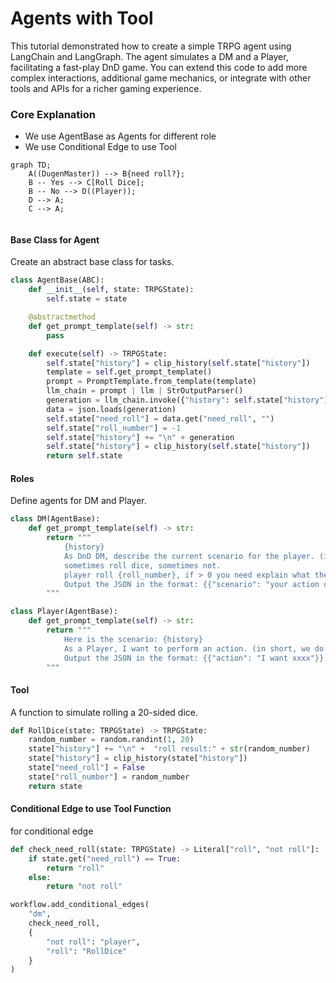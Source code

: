 # Agents with Tool

This tutorial demonstrated how to create a simple TRPG agent using LangChain and LangGraph. The agent simulates a DM and a Player, facilitating a fast-play DnD game. You can extend this code to add more complex interactions, additional game mechanics, or integrate with other tools and APIs for a richer gaming experience.


### Core Explanation

* We use AgentBase as Agents for different role
* We use Conditional Edge to use Tool

```mermaid
graph TD;
    A((DugenMaster)) --> B{need roll?};
    B -- Yes --> C[Roll Dice];
    B -- No --> D((Player));
    D --> A;
    C --> A;


```

#### Base Class for Agent

Create an abstract base class for tasks.

```python
class AgentBase(ABC):
    def __init__(self, state: TRPGState):
        self.state = state

    @abstractmethod
    def get_prompt_template(self) -> str:
        pass

    def execute(self) -> TRPGState:
        self.state["history"] = clip_history(self.state["history"])
        template = self.get_prompt_template()
        prompt = PromptTemplate.from_template(template)
        llm_chain = prompt | llm | StrOutputParser()
        generation = llm_chain.invoke({"history": self.state["history"], "roll_number": self.state["roll_number"]})
        data = json.loads(generation)
        self.state["need_roll"] = data.get("need_roll", "")        
        self.state["roll_number"] = -1
        self.state["history"] += "\n" + generation
        self.state["history"] = clip_history(self.state["history"])
        return self.state
```

#### Roles

Define agents for DM and Player.

```python
class DM(AgentBase):
    def get_prompt_template(self) -> str:
        return """
            {history}
            As DnD DM, describe the current scenario for the player. (in short, we do fast play)
            sometimes roll dice, sometimes not.            
            player roll {roll_number}, if > 0 you need explain what the roll affect result, start from your roll {roll_number} blablabla
            Output the JSON in the format: {{"scenario": "your action description", "need_roll": True/False}}
        """

class Player(AgentBase):
    def get_prompt_template(self) -> str:
        return """
            Here is the scenario: {history}
            As a Player, I want to perform an action. (in short, we do fast play)
            Output the JSON in the format: {{"action": "I want xxxx"}}
        """
```

#### Tool

A function to simulate rolling a 20-sided dice.

```python
def RollDice(state: TRPGState) -> TRPGState:
    random_number = random.randint(1, 20)
    state["history"] += "\n" +  "roll result:" + str(random_number)
    state["history"] = clip_history(state["history"])
    state["need_roll"] = False
    state["roll_number"] = random_number
    return state
```

#### Conditional Edge to use Tool Function

for conditional edge

```python
def check_need_roll(state: TRPGState) -> Literal["roll", "not roll"]:
    if state.get("need_roll") == True:
        return "roll"
    else:
        return "not roll"
```


```python
workflow.add_conditional_edges(
    "dm",
    check_need_roll,
    {
        "not roll": "player",
        "roll": "RollDice"
    }
)
```
